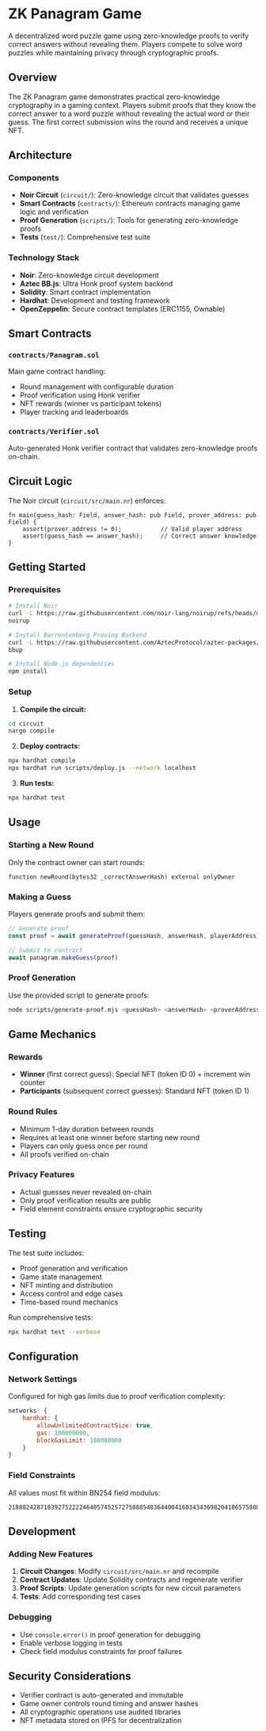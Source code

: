 # ZK Panagram Game

A decentralized word puzzle game using zero-knowledge proofs to verify correct answers without revealing them. Players compete to solve word puzzles while maintaining privacy through cryptographic proofs.

## Overview

The ZK Panagram game demonstrates practical zero-knowledge cryptography in a gaming context. Players submit proofs that they know the correct answer to a word puzzle without revealing the actual word or their guess. The first correct submission wins the round and receives a unique NFT.

## Architecture

### Components

-   **Noir Circuit** (`circuit/`): Zero-knowledge circuit that validates guesses
-   **Smart Contracts** (`contracts/`): Ethereum contracts managing game logic and verification
-   **Proof Generation** (`scripts/`): Tools for generating zero-knowledge proofs
-   **Tests** (`test/`): Comprehensive test suite

### Technology Stack

-   **Noir**: Zero-knowledge circuit development
-   **Aztec BB.js**: Ultra Honk proof system backend
-   **Solidity**: Smart contract implementation
-   **Hardhat**: Development and testing framework
-   **OpenZeppelin**: Secure contract templates (ERC1155, Ownable)

## Smart Contracts

### `contracts/Panagram.sol`

Main game contract handling:

-   Round management with configurable duration
-   Proof verification using Honk verifier
-   NFT rewards (winner vs participant tokens)
-   Player tracking and leaderboards

### `contracts/Verifier.sol`

Auto-generated Honk verifier contract that validates zero-knowledge proofs on-chain.

## Circuit Logic

The Noir circuit (`circuit/src/main.nr`) enforces:

```noir
fn main(guess_hash: Field, answer_hash: pub Field, prover_address: pub Field) {
    assert(prover_address != 0);           // Valid player address
    assert(guess_hash == answer_hash);     // Correct answer knowledge
}
```

## Getting Started

### Prerequisites

```bash
# Install Noir
curl -L https://raw.githubusercontent.com/noir-lang/noirup/refs/heads/main/install | bash
noirup

# Install Barrentenberg Proving Backend
curl -L https://raw.githubusercontent.com/AztecProtocol/aztec-packages/refs/heads/master/barretenberg/bbup/install | bash
bbup

# Install Node.js dependencies
npm install
```

### Setup

1. **Compile the circuit:**

```bash
cd circuit
nargo compile
```

2. **Deploy contracts:**

```bash
npx hardhat compile
npx hardhat run scripts/deploy.js --network localhost
```

3. **Run tests:**

```bash
npx hardhat test
```

## Usage

### Starting a New Round

Only the contract owner can start rounds:

```solidity
function newRound(bytes32 _correctAnswerHash) external onlyOwner
```

### Making a Guess

Players generate proofs and submit them:

```javascript
// Generate proof
const proof = await generateProof(guessHash, answerHash, playerAddress)

// Submit to contract
await panagram.makeGuess(proof)
```

### Proof Generation

Use the provided script to generate proofs:

```bash
node scripts/generate-proof.mjs <guessHash> <answerHash> <proverAddress>
```

## Game Mechanics

### Rewards

-   **Winner** (first correct guess): Special NFT (token ID 0) + increment win counter
-   **Participants** (subsequent correct guesses): Standard NFT (token ID 1)

### Round Rules

-   Minimum 1-day duration between rounds
-   Requires at least one winner before starting new round
-   Players can only guess once per round
-   All proofs verified on-chain

### Privacy Features

-   Actual guesses never revealed on-chain
-   Only proof verification results are public
-   Field element constraints ensure cryptographic security

## Testing

The test suite includes:

-   Proof generation and verification
-   Game state management
-   NFT minting and distribution
-   Access control and edge cases
-   Time-based round mechanics

Run comprehensive tests:

```bash
npx hardhat test --verbose
```

## Configuration

### Network Settings

Configured for high gas limits due to proof verification complexity:

```javascript
networks: {
    hardhat: {
        allowUnlimitedContractSize: true,
        gas: 100000000,
        blockGasLimit: 100000000
    }
}
```

### Field Constraints

All values must fit within BN254 field modulus:

```
21888242871839275222246405745257275088548364400416034343698204186575808495617
```

## Development

### Adding New Features

1. **Circuit Changes**: Modify `circuit/src/main.nr` and recompile
2. **Contract Updates**: Update Solidity contracts and regenerate verifier
3. **Proof Scripts**: Update generation scripts for new circuit parameters
4. **Tests**: Add corresponding test cases

### Debugging

-   Use `console.error()` in proof generation for debugging
-   Enable verbose logging in tests
-   Check field modulus constraints for proof failures

## Security Considerations

-   Verifier contract is auto-generated and immutable
-   Game owner controls round timing and answer hashes
-   All cryptographic operations use audited libraries
-   NFT metadata stored on IPFS for decentralization
